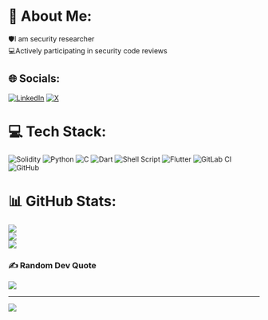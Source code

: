 # 💫 About Me:
🛡️I am security researcher<br>💻Actively participating in security code reviews


## 🌐 Socials:
[![LinkedIn](https://img.shields.io/badge/LinkedIn-%230077B5.svg?logo=linkedin&logoColor=white)](https://linkedin.com/in/ShibiKishoreNarayanan) [![X](https://img.shields.io/badge/X-black.svg?logo=X&logoColor=white)](https://x.com/shibi_kishore) 

# 💻 Tech Stack:
![Solidity](https://img.shields.io/badge/Solidity-%23363636.svg?style=for-the-badge&logo=solidity&logoColor=white) ![Python](https://img.shields.io/badge/python-3670A0?style=for-the-badge&logo=python&logoColor=ffdd54) ![C](https://img.shields.io/badge/c-%2300599C.svg?style=for-the-badge&logo=c&logoColor=white) ![Dart](https://img.shields.io/badge/dart-%230175C2.svg?style=for-the-badge&logo=dart&logoColor=white) ![Shell Script](https://img.shields.io/badge/shell_script-%23121011.svg?style=for-the-badge&logo=gnu-bash&logoColor=white) ![Flutter](https://img.shields.io/badge/Flutter-%2302569B.svg?style=for-the-badge&logo=Flutter&logoColor=white) ![GitLab CI](https://img.shields.io/badge/gitlab%20CI-%23181717.svg?style=for-the-badge&logo=gitlab&logoColor=white) ![GitHub](https://img.shields.io/badge/github-%23121011.svg?style=for-the-badge&logo=github&logoColor=white)
# 📊 GitHub Stats:
![](https://github-readme-stats.vercel.app/api?username=fornitechibi&theme=dark&hide_border=false&include_all_commits=false&count_private=false)<br/>
![](https://github-readme-streak-stats.herokuapp.com/?user=fornitechibi&theme=dark&hide_border=false)<br/>
![](https://github-readme-stats.vercel.app/api/top-langs/?username=fornitechibi&theme=dark&hide_border=false&include_all_commits=false&count_private=false&layout=compact)

### ✍️ Random Dev Quote
![](https://quotes-github-readme.vercel.app/api?type=horizontal&theme=tokyonight)

---
[![](https://visitcount.itsvg.in/api?id=fornitechibi&icon=0&color=0)](https://visitcount.itsvg.in)

<!-- Proudly created with GPRM ( https://gprm.itsvg.in ) -->
